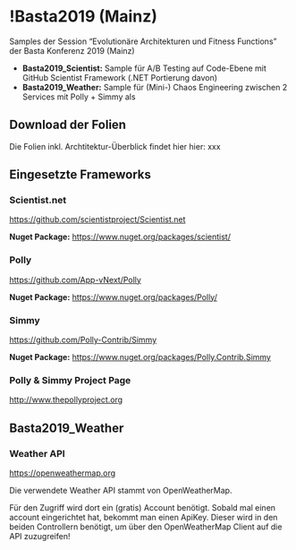 # !Basta2019 (Mainz)
Samples der Session “Evolutionäre Architekturen und Fitness Functions” der Basta Konferenz 2019 (Mainz)

- **Basta2019_Scientist:** Sample für A/B Testing auf Code-Ebene mit GitHub Scientist Framework (.NET Portierung davon)
- **Basta2019_Weather:** Sample für (Mini-) Chaos Engineering zwischen 2 Services mit Polly + Simmy als

## Download der Folien
Die Folien inkl. Archtitektur-Überblick findet hier hier: xxx

## Eingesetzte Frameworks
### Scientist.net
https://github.com/scientistproject/Scientist.net 

**Nuget Package:** https://www.nuget.org/packages/scientist/

### Polly
https://github.com/App-vNext/Polly 

**Nuget Package:** https://www.nuget.org/packages/Polly/

### Simmy
https://github.com/Polly-Contrib/Simmy 

**Nuget Package:** https://www.nuget.org/packages/Polly.Contrib.Simmy

### Polly & Simmy Project Page
http://www.thepollyproject.org

## Basta2019_Weather
### Weather API
https://openweathermap.org

Die verwendete Weather API stammt von OpenWeatherMap.

Für den Zugriff wird dort ein (gratis) Account benötigt. Sobald mal einen account eingerichtet hat, bekommt man einen ApiKey. Dieser wird in den beiden Controllern benötigt, um über den OpenWeatherMap Client auf die API zuzugreifen!

